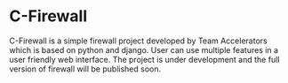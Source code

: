 # C-Firewall
C-Firewall is a simple firewall project developed by Team Accelerators which is based on python and django. User can use multiple features in a user friendly web interface. The project is under development and the full version of firewall will be published soon.
